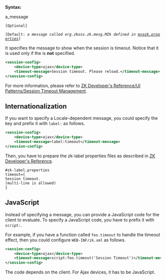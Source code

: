 **Syntax:**

<timeout-message>a_message</timeout-message>

`[Optional]`

`[Default: `<i>`a message called `<javadoc method="UPDATE_OBSOLETE_PAGE">`org.zkoss.zk.mesg.MZk`</javadoc>` defined in `[`msgzk.properties`](ZK_Messages/English/msgzk.properties)</i>`]`

It specifies the message to show when the session is timeout. Notice
that it is used only if the <timeout-uri> is **not** specified.

``` xml
<session-config>
    <device-type>ajax</device-type>
    <timeout-message>Session timeout. Please reload.</timeout-message>
</session-config>
```

For more information, please refer to [ZK Developer's Reference/UI
Patterns/Session Timeout
Management](ZK_Developer's_Reference/UI_Patterns/Session_Timeout_Management).

## Internationalization

If you want to specify a Locale-dependent message, you could specify the
key and prefix it with `label:` as follows.

``` xml
<session-config>
    <device-type>ajax</device-type>
    <timeout-message>label:timeout</timeout-message>
</session-config>
```

Then, you have to prepare the zk-label properties files as described in
[ZK Developer's
Reference](ZK_Developer%27s_Reference/Internationalization/Labels).

``` text
#zk-label.properties
timeout={
Session timeout.
(multi-line is allowed)
}
```

## JavaScript

Instead of specifying a message, you can provide a JavaScript code for
the client to evaluate. To specify a JavaScript code, you have to prefix
it with `script:`.

For example, if you have a function called `foo.timeout` to handle the
timeout effect, then you could configure `WEB-INF/zk.xml` as follows.

``` xml
<session-config>
    <device-type>ajax</device-type>
    <timeout-message>script:foo.timeout('Session Timeout')</timeout-message>
</session-config>
```

The code depends on the client. For Ajax devices, it has to be
JavaScript.
